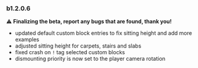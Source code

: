 ### b1.2.0.6
⚠️ **Finalizing the beta, report any bugs that are found, thank you!**
* updated default custom block entries to fix sitting height and add more examples
* adjusted sitting height for carpets, stairs and slabs
* fixed crash on `!` tag selected custom blocks
* dismounting priority is now set to the player camera rotation